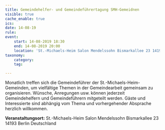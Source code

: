 ```yaml
---
title: Gemeindehelfer- und Gemeindeführertagung SMH-Gemeidnen
visible: true
cache_enable: true
ics: 
date: 14-08-19
rule: 
event:
	start: 14-08-2019 18:30
	end: 14-08-2019 20:00
	location: 'St.-Michaels-Heim Salon Mendelssohn Bismarkallee 23 14193 Berlin Deutschland'
taxonomy:
	category: 
	tag: 

---
```

Monatlich treffen sich die Gemeindeführer der St.-Michaels-Heim-Gemeinden, um vielfältige Themen in der Gemeindearbeit gemeinsam zu organisieren. Wünsche, Anregungen usw. können jederzeit Gemeindehelfern und Gemeindeführern mitgeteilt werden. Gäste und Interessierte sind abhängig vom Thema und vorhergehender Absprache herzlich willkommen.


**Veranstaltungsort:** St.-Michaels-Heim Salon Mendelssohn Bismarkallee 23 14193 Berlin Deutschland

